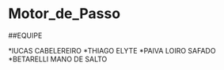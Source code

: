 # Motor_de_Passo
##EQUIPE

*lUCAS CABELEREIRO
*THIAGO ELYTE
*PAIVA LOIRO SAFADO
*BETARELLI MANO DE SALTO